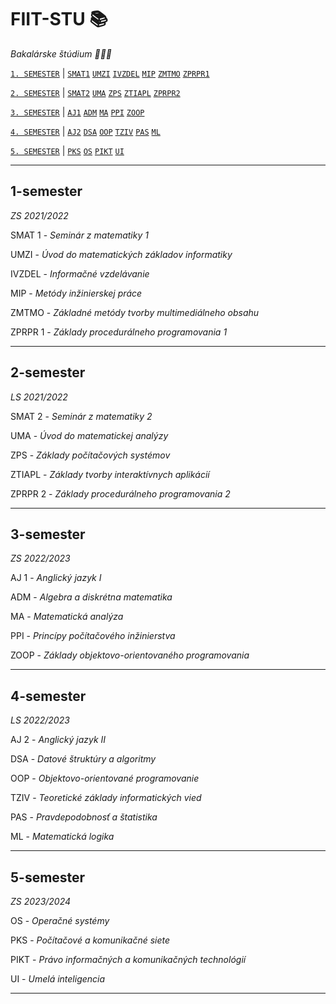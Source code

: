 # FIIT-STU 📚
*Bakalárske štúdium 👨🏼‍🎓*

[`1. SEMESTER`](#1-semester) | 
[`SMAT1`](#LINK_SEM)    [`UMZI`](#LINK_SEM)     [`IVZDEL`](#LINK_SEM)        [`MIP`](#LINK_SEM)      [`ZMTMO`](#LINK_SEM)   [`ZPRPR1`](#LINK_SEM)

[`2. SEMESTER`](#2-semester) | 
[`SMAT2`](#LINK_SEM)    [`UMA`](#LINK_SEM)     [`ZPS`](#LINK_SEM)        [`ZTIAPL`](#LINK_SEM)      [`ZPRPR2`](#LINK_SEM)

[`3. SEMESTER`](#3-semester) | 
[`AJ1`](#LINK_SEM)    [`ADM`](#LINK_SEM)    [`MA`](#LINK_SEM)    [`PPI`](#LINK_SEM)    [`ZOOP`](#LINK_SEM)    

[`4. SEMESTER`](#4-semester) | 
[`AJ2`](#LINK_SEM)    [`DSA`](#LINK_SEM)    [`OOP`](#LINK_SEM)    [`TZIV`](#LINK_SEM)    [`PAS`](#LINK_SEM)    [`ML`](#LINK_SEM)    

[`5. SEMESTER`](#5-semester) | 
[`PKS`](#LINK_SEM)    [`OS`](#LINK_SEM)    [`PIKT`](#LINK_SEM)    [`UI`](#LINK_SEM)    


--- 

## 1-semester
*ZS 2021/2022*

SMAT 1 - *Seminár z matematiky 1*

UMZI - *Úvod do matematických základov informatiky*

IVZDEL - *Informačné vzdelávanie*

MIP - *Metódy inžinierskej práce*

ZMTMO - *Základné metódy tvorby multimediálneho obsahu*

ZPRPR 1 - *Základy procedurálneho programovania 1*

---

## 2-semester
*LS 2021/2022*

SMAT 2 - *Seminár z matematiky 2*

UMA - *Úvod do matematickej analýzy*

ZPS - *Základy počítačových systémov*

ZTIAPL - *Základy tvorby interaktívnych aplikácií*

ZPRPR 2 - *Základy procedurálneho programovania 2*

---

## 3-semester
*ZS 2022/2023*

AJ 1 - *Anglický jazyk I*

ADM - *Algebra a diskrétna matematika*

MA - *Matematická analýza*

PPI - *Princípy počítačového inžinierstva*

ZOOP - *Základy objektovo-orientovaného programovania*

---

## 4-semester
*LS 2022/2023*

AJ 2 - *Anglický jazyk II*

DSA - *Datové štruktúry a algoritmy*

OOP - *Objektovo-orientované programovanie*

TZIV - *Teoretické základy informatických vied*

PAS - *Pravdepodobnosť a štatistika*

ML - *Matematická logika*

---

## 5-semester
*ZS 2023/2024*

OS - *Operačné systémy*

PKS - *Počítačové a komunikačné siete*

PIKT - *Právo informačných a komunikačných technológií*

UI - *Umelá inteligencia*

---
